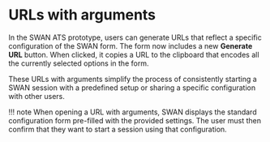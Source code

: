 # URLs with arguments

In the SWAN ATS prototype, users can generate URLs that reflect a specific configuration of the SWAN form. The form now includes a new **Generate URL** button. When clicked, it copies a URL to the clipboard that encodes all the currently selected options in the form.

These URLs with arguments simplify the process of consistently starting a SWAN session with a predefined setup or sharing a specific configuration with other users.

!!! note
    When opening a URL with arguments, SWAN displays the standard configuration form pre-filled with the provided settings. The user must then confirm that they want to start a session using that configuration.